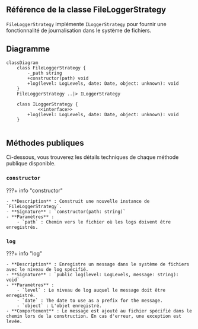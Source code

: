 ## **Référence de la classe FileLoggerStrategy**

`FileLoggerStrategy` implémente `ILoggerStrategy` pour fournir une fonctionnalité de journalisation dans le système de fichiers.

## **Diagramme**

```mermaid
classDiagram
    class FileLoggerStrategy {
        -_path string
        +constructor(path) void
        +log(level: LogLevels, date: Date, object: unknown): void
    }
    FileLoggerStrategy ..|> ILoggerStrategy
    
    class ILoggerStrategy {
            <<interface>>
        +log(level: LogLevels, date: Date, object: unknown): void
    }
    
```

## **Méthodes publiques**

Ci-dessous, vous trouverez les détails techniques de chaque méthode publique disponible.

### `constructor`

???+ info "constructor"

    - **Description** : Construit une nouvelle instance de `FileLoggerStrategy`.
    - **Signature** : `constructor(path: string)`
    - **Paramètres** :
        - `path` : Chemin vers le fichier où les logs doivent être enregistrés.


### `log`

???+ info "log"

    - **Description** : Enregistre un message dans le système de fichiers avec le niveau de log spécifié.
    - **Signature** : `public log(level: LogLevels, message: string): void`
    - **Paramètres** :
        - `level` : Le niveau de log auquel le message doit être enregistré.
        - `date` : The date to use as a prefix for the message.
        - `object` : L'objet enregistré.
    - **Comportement** : Le message est ajouté au fichier spécifié dans le chemin lors de la construction. En cas d'erreur, une exception est levée.
